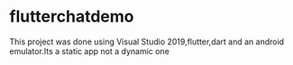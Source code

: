 # flutterchatdemo
This project was done using Visual Studio 2019,flutter,dart and an android emulator.Its a static app not a dynamic one
